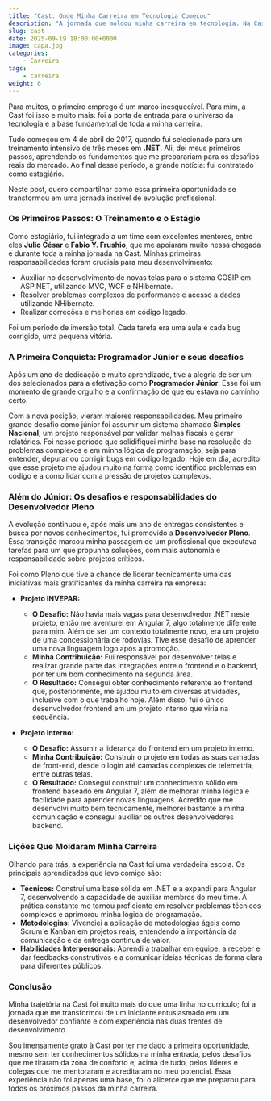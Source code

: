 ```yaml
---
title: "Cast: Onde Minha Carreira em Tecnologia Começou"
description: "A jornada que moldou minha carreira em tecnologia. Na Cast, meu primeiro emprego, fui de um iniciante em .NET a um profissional com autonomia para desenvolver soluções de ponta a ponta. Uma história sobre crescimento, desafios e a importância da primeira oportunidade."
slug: cast
date: 2025-09-19 18:00:00+0000
image: capa.jpg
categories:
    - Carreira
tags:
    - carreira
weight: 6
---
```


Para muitos, o primeiro emprego é um marco inesquecível. Para mim, a Cast foi isso e muito mais: foi a porta de entrada para o universo da tecnologia e a base fundamental de toda a minha carreira.

Tudo começou em 4 de abril de 2017, quando fui selecionado para um treinamento intensivo de três meses em **.NET**. Ali, dei meus primeiros passos, aprendendo os fundamentos que me preparariam para os desafios reais do mercado. Ao final desse período, a grande notícia: fui contratado como estagiário.

Neste post, quero compartilhar como essa primeira oportunidade se transformou em uma jornada incrível de evolução profissional.

### Os Primeiros Passos: O Treinamento e o Estágio

Como estagiário, fui integrado a um time com excelentes mentores, entre eles **Julio César** e **Fabio Y. Frushio**, que me apoiaram muito nessa chegada e durante toda a minha jornada na Cast. Minhas primeiras responsabilidades foram cruciais para meu desenvolvimento:

* Auxiliar no desenvolvimento de novas telas para o sistema COSIP em ASP.NET, utilizando MVC, WCF e NHibernate.
* Resolver problemas complexos de performance e acesso a dados utilizando NHibernate.
* Realizar correções e melhorias em código legado.

Foi um período de imersão total. Cada tarefa era uma aula e cada bug corrigido, uma pequena vitória.

### A Primeira Conquista: Programador Júnior e seus desafios

Após um ano de dedicação e muito aprendizado, tive a alegria de ser um dos selecionados para a efetivação como **Programador Júnior**. Esse foi um momento de grande orgulho e a confirmação de que eu estava no caminho certo.

Com a nova posição, vieram maiores responsabilidades. Meu primeiro grande desafio como júnior foi assumir um sistema chamado **Simples Nacional**, um projeto responsável por validar malhas fiscais e gerar relatórios. Foi nesse período que solidifiquei minha base na resolução de problemas complexos e em minha lógica de programação, seja para entender, depurar ou corrigir bugs em código legado. Hoje em dia, acredito que esse projeto me ajudou muito na forma como identifico problemas em código e a como lidar com a pressão de projetos complexos.

### Além do Júnior: Os desafios e responsabilidades do Desenvolvedor Pleno

A evolução continuou e, após mais um ano de entregas consistentes e busca por novos conhecimentos, fui promovido a **Desenvolvedor Pleno**. Essa transição marcou minha passagem de um profissional que executava tarefas para um que propunha soluções, com mais autonomia e responsabilidade sobre projetos críticos.

Foi como Pleno que tive a chance de liderar tecnicamente uma das iniciativas mais gratificantes da minha carreira na empresa:

* **Projeto INVEPAR:**
    * **O Desafio:** Não havia mais vagas para desenvolvedor .NET neste projeto, então me aventurei em Angular 7, algo totalmente diferente para mim. Além de ser um contexto totalmente novo, era um projeto de uma concessionária de rodovias. Tive esse desafio de aprender uma nova linguagem logo após a promoção.
    * **Minha Contribuição:** Fui responsável por desenvolver telas e realizar grande parte das integrações entre o frontend e o backend, por ter um bom conhecimento na segunda área.
    * **O Resultado:** Consegui obter conhecimento referente ao frontend que, posteriormente, me ajudou muito em diversas atividades, inclusive com o que trabalho hoje. Além disso, fui o único desenvolvedor frontend em um projeto interno que viria na sequência.

* **Projeto Interno:**
    * **O Desafio:** Assumir a liderança do frontend em um projeto interno.
    * **Minha Contribuição:** Construir o projeto em todas as suas camadas de front-end, desde o login até camadas complexas de telemetria, entre outras telas.
    * **O Resultado:** Consegui construir um conhecimento sólido em frontend baseado em Angular 7, além de melhorar minha lógica e facilidade para aprender novas linguagens. Acredito que me desenvolvi muito bem tecnicamente, melhorei bastante a minha comunicação e consegui auxiliar os outros desenvolvedores backend.

### Lições Que Moldaram Minha Carreira

Olhando para trás, a experiência na Cast foi uma verdadeira escola. Os principais aprendizados que levo comigo são:

* **Técnicos:** Construí uma base sólida em .NET e a expandi para Angular 7, desenvolvendo a capacidade de auxiliar membros do meu time. A prática constante me tornou proficiente em resolver problemas técnicos complexos e aprimorou minha lógica de programação.
* **Metodologias:** Vivenciei a aplicação de metodologias ágeis como Scrum e Kanban em projetos reais, entendendo a importância da comunicação e da entrega contínua de valor.
* **Habilidades Interpersonais:** Aprendi a trabalhar em equipe, a receber e dar feedbacks construtivos e a comunicar ideias técnicas de forma clara para diferentes públicos.

### Conclusão

Minha trajetória na Cast foi muito mais do que uma linha no currículo; foi a jornada que me transformou de um iniciante entusiasmado em um desenvolvedor confiante e com experiência nas duas frentes de desenvolvimento.

Sou imensamente grato à Cast por ter me dado a primeira oportunidade, mesmo sem ter conhecimentos sólidos na minha entrada, pelos desafios que me tiraram da zona de conforto e, acima de tudo, pelos líderes e colegas que me mentoraram e acreditaram no meu potencial. Essa experiência não foi apenas uma base, foi o alicerce que me preparou para todos os próximos passos da minha carreira.